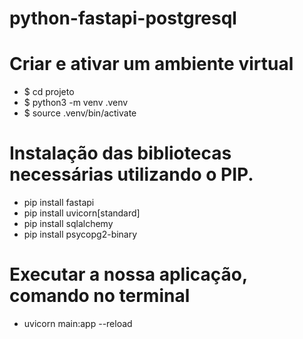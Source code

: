 # python-fastapi-postgresql

# Criar e ativar um ambiente virtual
*  $ cd projeto
*  $ python3 -m venv .venv
*  $ source .venv/bin/activate

# Instalação das bibliotecas necessárias utilizando o PIP.
*  pip install fastapi
*  pip install uvicorn[standard]
*  pip install sqlalchemy
*  pip install psycopg2-binary

# Executar a nossa aplicação, comando no terminal
* uvicorn main:app --reload
